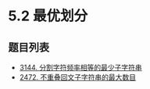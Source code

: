# 5.2 最优划分

## 题目列表

- [3144. 分割字符频率相等的最少子字符串](https://leetcode.cn/problems/minimum-substring-partition-of-equal-character-frequency/description/)
- [2472. 不重叠回文子字符串的最大数目](https://leetcode.cn/problems/maximum-number-of-non-overlapping-palindrome-substrings/description/)
